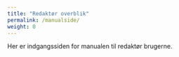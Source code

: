 ```yaml
---
title: "Redaktør overblik"
permalink: /manualside/
weight: 0
---
```


Her er indgangssiden for manualen til redaktør brugerne.